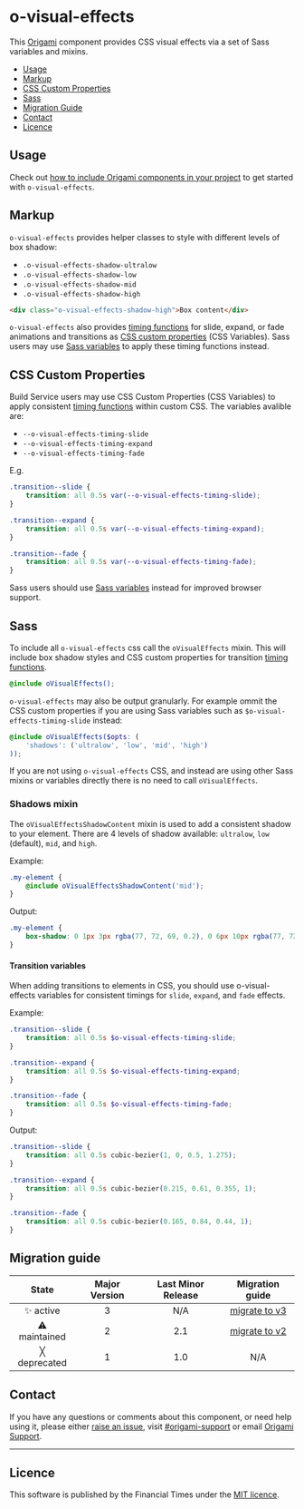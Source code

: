 # o-visual-effects

This [Origami](http://origami.ft.com/) component provides CSS visual effects via a set of Sass variables and mixins.

- [Usage](#usage)
- [Markup](#markup)
- [CSS Custom Properties](#css-custom-properties)
- [Sass](#sass)
- [Migration Guide](#migration-guide)
- [Contact](#contact)
- [Licence](#licence)

## Usage

Check out [how to include Origami components in your project](https://origami.ft.com/docs/components/#including-origami-components-in-your-project) to get started with `o-visual-effects`.

## Markup

`o-visual-effects` provides helper classes to style with different levels of box shadow:
- `.o-visual-effects-shadow-ultralow`
- `.o-visual-effects-shadow-low`
- `.o-visual-effects-shadow-mid`
- `.o-visual-effects-shadow-high`

```html
<div class="o-visual-effects-shadow-high">Box content</div>
```

`o-visual-effects` also provides [timing functions](https://developer.mozilla.org/en-US/docs/Web/CSS/transition-timing-function) for slide, expand, or fade animations and transitions as [CSS custom properties](#css-custom-properties) (CSS Variables). Sass users may use [Sass variables](#sass) to apply these timing functions instead.

## CSS Custom Properties

Build Service users may use CSS Custom Properties (CSS Variables) to apply consistent [timing functions](https://developer.mozilla.org/en-US/docs/Web/CSS/transition-timing-function) within custom CSS. The variables avalible are:

- `--o-visual-effects-timing-slide`
- `--o-visual-effects-timing-expand`
- `--o-visual-effects-timing-fade`

E.g.
```css
.transition--slide {
	transition: all 0.5s var(--o-visual-effects-timing-slide);
}

.transition--expand {
	transition: all 0.5s var(--o-visual-effects-timing-expand);
}

.transition--fade {
	transition: all 0.5s var(--o-visual-effects-timing-fade);
}
```

Sass users should use [Sass variables](#sass) instead for improved browser support.

## Sass

To include all `o-visual-effects` css call the `oVisualEffects` mixin. This will include box shadow styles and CSS custom properties for transition [timing functions](https://developer.mozilla.org/en-US/docs/Web/CSS/transition-timing-function).

```scss
@include oVisualEffects();
```

`o-visual-effects` may also be output granularly. For example ommit the CSS custom properties if you are using Sass variables such as `$o-visual-effects-timing-slide` instead:

```scss
@include oVisualEffects($opts: (
	'shadows': ('ultralow', 'low', 'mid', 'high')
));
```

If you are not using `o-visual-effects` CSS, and instead are using other Sass mixins or variables directly there is no need to call `oVisualEffects`.

### Shadows mixin

The `oVisualEffectsShadowContent` mixin is used to add a consistent shadow to your element. There are 4 levels of shadow available: `ultralow`, `low` (default), `mid`, and `high`.

Example:

```scss
.my-element {
	@include oVisualEffectsShadowContent('mid');
}
```

Output:

```css
.my-element {
	box-shadow: 0 1px 3px rgba(77, 72, 69, 0.2), 0 6px 10px rgba(77, 72, 69, 0.15);
}
```

#### Transition variables

When adding transitions to elements in CSS, you should use o-visual-effects variables for consistent timings for `slide`, `expand`, and `fade` effects.

Example:

```scss
.transition--slide {
	transition: all 0.5s $o-visual-effects-timing-slide;
}

.transition--expand {
	transition: all 0.5s $o-visual-effects-timing-expand;
}

.transition--fade {
	transition: all 0.5s $o-visual-effects-timing-fade;
}
```

Output:

```css
.transition--slide {
	transition: all 0.5s cubic-bezier(1, 0, 0.5, 1.275);
}

.transition--expand {
	transition: all 0.5s cubic-bezier(0.215, 0.61, 0.355, 1);
}

.transition--fade {
	transition: all 0.5s cubic-bezier(0.165, 0.84, 0.44, 1);
}
```

## Migration guide

State | Major Version | Last Minor Release | Migration guide |
:---: | :---: | :---: | :---:
✨ active | 3 | N/A | [migrate to v3](MIGRATION.md#migrating-from-v2-to-v3) |
⚠ maintained | 2 | 2.1 | [migrate to v2](MIGRATION.md#migrating-from-v1-to-v2) |
╳ deprecated | 1 | 1.0 | N/A |


## Contact

If you have any questions or comments about this component, or need help using it, please either [raise an issue](https://github.com/Financial-Times/o-visual-effects/issues), visit [#origami-support](https://financialtimes.slack.com/messages/origami-support/) or email [Origami Support](mailto:origami-support@ft.com).

----

## Licence

This software is published by the Financial Times under the [MIT licence](http://opensource.org/licenses/MIT).
